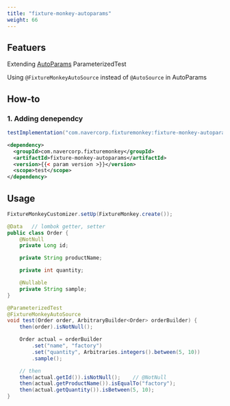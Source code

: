 ```yaml
---
title: "fixture-monkey-autoparams"
weight: 66
---
```


## Featuers
Extending [AutoParams](https://github.com/AutoParams/AutoParams) ParameterizedTest

Using `@FixtureMonkeyAutoSource` instead of `@AutoSource` in AutoParams

## How-to
### 1. Adding denependcy
```groovy
testImplementation("com.navercorp.fixturemonkey:fixture-monkey-autoparams:{{< param version >}}")
```

```xml
<dependency>
  <groupId>com.navercorp.fixturemonkey</groupId>
  <artifactId>fixture-monkey-autoparams</artifactId>
  <version>{{< param version >}}</version>
  <scope>test</scope>
</dependency>
```

## Usage
```java
FixtureMonkeyCustomizer.setUp(FixtureMonkey.create());

@Data   // lombok getter, setter
public class Order {
    @NotNull
    private Long id;

    private String productName;

    private int quantity;

    @Nullable
    private String sample;
}

@ParameterizedTest
@FixtureMonkeyAutoSource
void test(Order order, ArbitraryBuilder<Order> orderBuilder) {
    then(order).isNotNull();

    Order actual = orderBuilder
        .set("name", "factory")
        .set("quantity", Arbitraries.integers().between(5, 10))
        .sample();

    // then
    then(actual.getId()).isNotNull();    // @NotNull
    then(actual.getProductName()).isEqualTo("factory");
    then(actual.getQuantity()).isBetween(5, 10);
}
```
